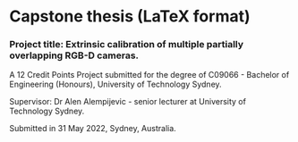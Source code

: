 # Capstone thesis (LaTeX format)

### Project title: Extrinsic calibration of multiple partially overlapping RGB-D cameras.

A 12 Credit Points Project submitted for the degree of C09066 - Bachelor of Engineering (Honours), University of Technology Sydney.

Supervisor: Dr Alen Alempijevic - senior lecturer at University of Technology Sydney.

Submitted in 31 May 2022, Sydney, Australia.
